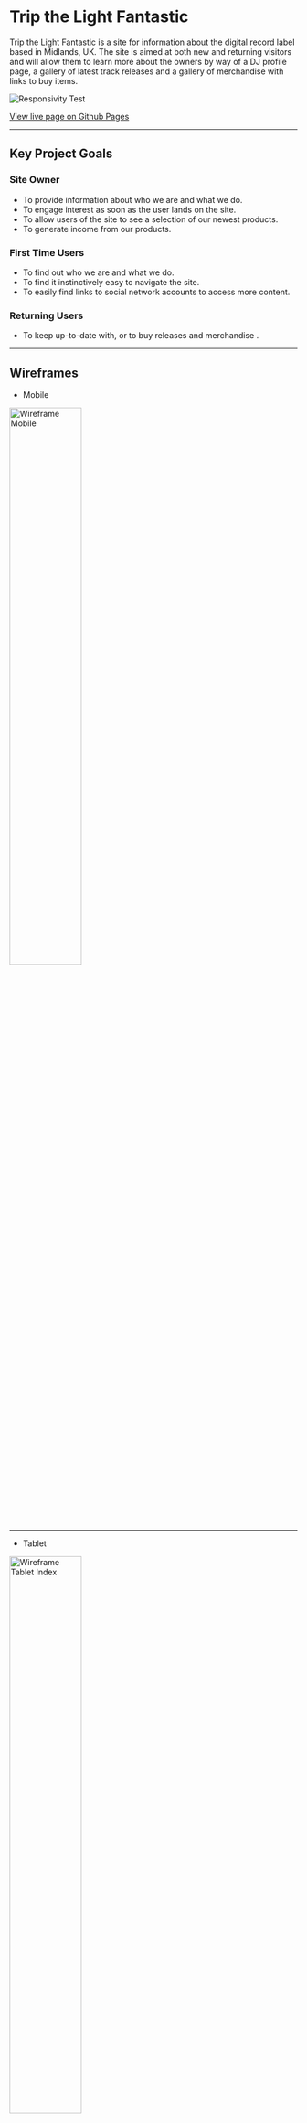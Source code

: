 # Trip the Light Fantastic

Trip the Light Fantastic is a site for information about the digital record label based in Midlands, UK. 
The site is aimed at both new and returning visitors and will allow them to learn more about the owners by way of a DJ profile page, a gallery of latest track releases and a gallery of merchandise with links to buy items.

![](documentation/images/responsive.png "Responsivity Test")

[View live page on Github Pages](https://markdaniel1982.github.io/ttlf_pp1/index.html  "Click to follow link")
_____
## Key Project Goals

### Site Owner
  * To provide information about who we are and what we do.
  * To engage interest as soon as the user lands on the site.
  * To allow users of the site to see a selection of our newest products.
  * To generate income from our products.

### First Time Users
  * To find out who we are and what we do.
  * To find it instinctively easy to navigate the site.
  * To easily find links to social network accounts to access more content.

### Returning Users
  * To keep up-to-date with, or to buy releases and merchandise .

_______

## Wireframes

* Mobile

<img src="documentation/images/wireframe_mobile.png" alt="Wireframe Mobile" width="50%" height="50%">

___

* Tablet

<img src="documentation/images/wireframe_tablet_home.png" alt="Wireframe Tablet Index" width="50%" height="50%">
<img src="documentation/images/wireframe_tablet_profiles.png" alt="Wireframe Tablet Profiles" width="50%" height="50%">
<img src="documentation/images/wireframe_tablet_merch.png" alt="Wireframe Tablet Merch" width="50%" height="50%">

___

* Desktop

<img src="documentation/images/wireframe_index.png" alt="Wireframe Index" width="50%" height="50%">
<img src="documentation/images/wireframe_profiles.png" alt="Wireframe Profiles" width="50%" height="50%">
<img src="documentation/images/wireframe_merch.png" alt="Wireframe Merch" width="50%" height="50%">

_______
## Design, Features and Theme

I have chosen colours that match the brand logo that I have used as the hero image across both the main landing page and the DJ profiles page. I have not included it on the merch page as the grid container covered the image, making it a redundant element on that page.
The colour used is rgba(212, 39, 193, 1). A gradient to transparent was added for the header, footer and any elements within the pages.

### Main Page
The site lands on a page displaying the brand logo, a short 'about us' section and a gallery of the latest track releases from the label.

![header and navigation](documentation/images/header.png "Header and Navigation")

* Navigation and header

There is a hamburger menu which opens to display links to the pages contained within the site (DJ profiles & merch store). This is displayed across all 3 pages to allow for easier, more intuitive navigation.

* Who Are We
 
 A short paragraph with an introduction to the label.

![index.html](documentation/images/index_top.png "Home Page")
* Latest Releases:

As you scroll down the page, there is a grid view showing the music that has most recently been released by the label, which can be purchased by clicking the link to go to an external site [Toolbox Digital Shop](https://www.toolboxdigitalshop.com/ "Click to follow link").

![index - Latest Releases](documentation/images/latest_releases.png "Latest Releases on homepage")

## DJ Profiles

On this page, there is a short text about each of the 4 owners to tell the reader more about their backgrounds. 

![DJ Profiles Page](documentation/images/profiles.png "DJ Profiles Page")

## Merchandise

Here I have included another grid view, similar to the "Latest Releases" on the homepage, where several different items are shown with pictures and a brief description of the item. All pictures are links which take you to the merchandise store where branded clothing items can be purchased.

![](documentation/images/merch.png "Merchandise Page")

All pages follow the same styling rules where the colours and fonts used match throughout and all links open in a new browers tab.

## Footer

The footer matches the colour scheme with the gradient to transparent, and also contains copyright information.

![footer](documentation/images/footer.png "Footer & Copyright")
_____

## Testing
### HTML
All pages have passed through an HTML validator. A few minor issues were corrected, including a few stray end tags to be removed after re-ordering code.

![HTML Validation](documentation/images/html_validation.png "HTML Validation")


### CSS
The css has also been passed through a validator. A few minor issues were corrected, including a few stray end tags to be removed after re-ordering code.

![CSS Validation](documentation/images/css_validation.png "CSS Validation")

### Responsivity

All pages have been regularly checked for any responsivity issues throughout the project to ensure that all required elements were responsive to allow them to be clearly seen on all devices. Any issues were found and debugged using the devtools in the Chrome browser.

One of the main issues I had was items overlapping on the home page when viewed on smaller devices. This was fixed using Chrome Devtools to diagnose the problem, usually with position, margins or padding, and then implimented in the relevant code.

### Lighthouse
* Desktop

![Lighthouse Test Result for Desktop](documentation/images/lighthouse_desktop.png "Lighthouse Test Result for Desktop")

* Mobile

![Lighthouse Test Result for Mobile](documentation/images/lighthouse_mobile.png "Lighthouse Test Result for Mobile") 


___

### Errors & Debugging
Throughout the project, I was checking the responsivity for smaller devices, debugging using devtools in Chrome and adjusting any elements accordingly. The main issue i had was the positioning of the hero text on the home page, which was sitting too low on smaller devices. This was fixed with a media query to reposition the element when viewed on a mobile phone.

#### Unresolved Bugs
One difficult issue I found was that my background image wasnt showing at all when the site was deployed to github pages but was displayed on the preview . After extensive searching online, the only fix I was able to find that worked, was to change the link in the style sheet so it was pointing externally to the image within my github. Obviously, this is far from ideal. and I will continue to search for a more permanent fix.
_____

## Deployment

The site was created in gitpod, and pushed to github to make it publicly accessible using the following commands in the terminal:

  * git add .
  * git commit -m "Description of updates since last commit"
  * git push

  Then, in Github, select the Repository > Settings > Pages. Then, under "Build and deployment" Select the required branch to publish from the dropdown menu, and Save.
  Once the updates have been pushed from Gitpod, they will show on the deployed page, usually after a minute or two.
_____

## Credits

### Code

* Meta description and keywords taken from [ttlf.net](ttlf.net "Click to follow link")

* Code for 'latest releases' and 'Merchandise' grid found on [Codepen](https://codepen.io/TexV/pen/pwywNW "Click to follow link") and amended to suit my requirements.

* Color gradient css code from [w3schools CSS Gradients](https://www.w3schools.com/css/css3_gradients.asp "Click to follow link") and amended to suit my requirements.

* Code and Styling for the dropdown menu taken from [w3schools Hoverable Dropdown Menu](https://www.w3schools.com/css/css_dropdowns.asp "Click to follow link") and amended to suit my requirements.

### Content & Media

* Content included in the site, including logos and bio text has been taken from [ttlf.net](ttlf.net "Click to follow link") (the brands' current live site) and from the TTLF logo pack which was sent to me by the label owners.

* Content and images from latest releases section on homepage has been taken from [Toolbox Digital Shop](https://www.toolboxdigitalshop.com/trip-the-light-fantastic.html "Click to follow link")

### Fonts and Icons 
 
* Fonts from Google fonts
* Icons from Fontawesome
